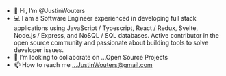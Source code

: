- 👋 Hi, I’m @JustinWouters
- :computer: I am a Software Engineer experienced in developing full stack applications using JavaScript / Typescript, React / Redux, Svelte, Node.js / Express, and NoSQL / SQL databases. Active contributor in the open source community and passionate about building tools to solve developer issues. 
- 💞️ I’m looking to collaborate on ...Open Source Projects
- 📫 How to reach me ...JustinWouters@gmail.com

<!---
JustinWouters/JustinWouters is a ✨ special ✨ repository because its `README.md` (this file) appears on your GitHub profile.
You can click the Preview link to take a look at your changes.
--->
